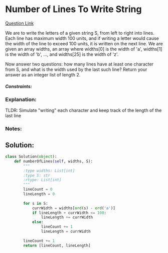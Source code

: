 # Number of Lines To Write String  

[Question Link](https://leetcode.com/problems/number-of-lines-to-write-string/)  

We are to write the letters of a given string S, from left to right into lines. Each line has maximum width 100 units, and if writing a letter would cause the width of the line to exceed 100 units, it is written on the next line. We are given an array widths, an array where widths[0] is the width of 'a', widths[1] is the width of 'b', ..., and widths[25] is the width of 'z'.  

Now answer two questions: how many lines have at least one character from S, and what is the width used by the last such line? Return your answer as an integer list of length 2.  

##### Constraints:

### Explanation:
TLDR: Simulate "writing" each character and keep track of the length of the last line

### Notes:


## Solution:
```Python
class Solution(object):
    def numberOfLines(self, widths, S):
        """
        :type widths: List[int]
        :type S: str
        :rtype: List[int]
        """
        lineCount = 0
        lineLength = 0
        
        for s in S:
            currWidth = widths[ord(s) - ord('a')]
            if lineLength + currWidth <= 100:
                lineLength += currWidth
            else:
                lineCount += 1
                lineLength = currWidth
        
        lineCount += 1
        return [lineCount, lineLength]
```